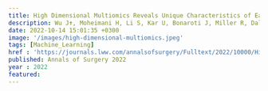 ```yaml
---
title: High Dimensional Multiomics Reveals Unique Characteristics of Early Plasma Administration in Polytrauma Patients With TBI
description: Wu J✝, Moheimani H, Li S, Kar U, Bonaroti J, Miller R, Daley B, Harbrecht B, Claridge J,  Gruen D, Phelan H,Guyette F, Neal M, <strong><u>Das J✝</u></strong>, Sperry J, Billiar T✝
date: 2022-10-14 15:01:35 +0300
image: '/images/high-dimensional-multiomics.jpeg'
tags: [Machine_Learning]
href : 'https://journals.lww.com/annalsofsurgery/Fulltext/2022/10000/High_Dimensional_Multiomics_Reveals_Unique.11.aspx'
published: Annals of Surgery 2022
year : 2022
featured: 
---
```

